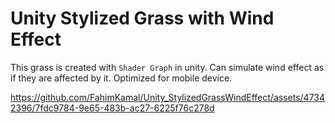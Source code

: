 # Unity Stylized Grass with Wind Effect
 
This grass is created with `Shader Graph` in unity. Can simulate wind effect as if they are 
affected by it. Optimized for mobile device. 

https://github.com/FahimKamal/Unity_StylizedGrassWindEffect/assets/47342396/7fdc9784-9e65-483b-ac27-6225f76c278d

